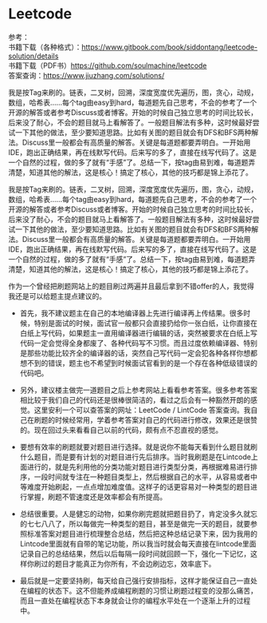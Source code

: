 # Leetcode

> 
参考：  
书籍下载（各种格式）：https://www.gitbook.com/book/siddontang/leetcode-solution/details  
书籍下载（PDF书）https://github.com/soulmachine/leetcode  
答案查询：https://www.jiuzhang.com/solutions/

我是按Tag来刷的。链表，二叉树，回溯，深度宽度优先遍历，图，贪心，动规，数组，哈希表……每个tag由easy到hard，每道题先自己思考，不会的参考了一个开源的解答或者参考Discuss或者博客。开始的时候自己独立思考的时间比较长，后来没了耐心，不会的题目就马上看解答了。一般题目解法有多种，这时候最好尝试一下其他的做法，至少要知道思路。比如有关图的题目就会有DFS和BFS两种解法。Discuss里一般都会有高质量的解答。关键是每道题都要弄明白。一开始用IDE，跑出正确结果，再在线默写代码。后来写的多了，直接在线写代码了。这是一个自然的过程，做的多了就有“手感”了。总结一下，按tag由易到难，每道题弄清楚，知道其他的解法，这是核心！搞定了核心，其他的技巧都是锦上添花了。

我是按Tag来刷的。链表，二叉树，回溯，深度宽度优先遍历，图，贪心，动规，数组，哈希表……每个tag由easy到hard，每道题先自己思考，不会的参考了一个开源的解答或者参考Discuss或者博客。开始的时候自己独立思考的时间比较长，后来没了耐心，不会的题目就马上看解答了。一般题目解法有多种，这时候最好尝试一下其他的做法，至少要知道思路。比如有关图的题目就会有DFS和BFS两种解法。Discuss里一般都会有高质量的解答。关键是每道题都要弄明白。一开始用IDE，跑出正确结果，再在线默写代码。后来写的多了，直接在线写代码了。这是一个自然的过程，做的多了就有“手感”了。总结一下，按tag由易到难，每道题弄清楚，知道其他的解法，这是核心！搞定了核心，其他的技巧都是锦上添花了。

作为一个曾经把刷题网站上的题目刷过两遍并且最后拿到不错offer的人，我觉得我还是可以给题主提点建议的。

- 首先，我不建议题主在自己的本地编译器上先进行编译再上传结果。很多时候，特别是面试的时候，面试官一般都只会直接扔给你一张白纸，让你直接在白纸上写代码，如果题主一直用编译器进行编辑的话，突然被要求在白纸上写代码一定会觉得全身都废了、各种代码写不习惯。而且过度依赖编译器、特别是那些功能比较齐全的编译器的话，突然自己写代码一定会犯各种各样你想都想不到的错误，题主也不希望到时候面试官看到的是一个存在各种低级错误的代码吧。

- 另外，建议楼主做完一道题目之后上参考网站上看看参考答案。很多参考答案相比较于我们自己的代码还是很棒很简洁的，看过之后会有一种豁然开朗的感觉。这里安利一个可以查答案的网址：LeetCode / LintCode 答案查询。我自己在刷题的时候经常用，学着参考答案对自己的代码进行修改，效果还是很赞的。现在回过头来看看自己以前的代码，颇有点不忍直视的感觉。

- 要想有效率的刷题就要对题目进行选择。就是说你不能每天看到什么题目就刷什么题目，而是要有计划的对题目进行先后排序。当时我刷题是在Lintcode上面进行的，就是先利用他的分类功能对题目进行类型分类，再根据难易进行排序，一段时间就专注在一种题目类型上，然后根据自己的水平，从容易或者中等难度开始刷起，一点点增加难度值。这样子的话更容易对一种类型的题目进行掌握，刷题不管速度还是效率都会有所提高。

- 总结很重要。人是健忘的动物，如果你刷完题就把题目扔了，肯定没多久就忘的七七八八了，所以每做完一种类型的题目，甚至是做完一天的题目，就要参照标准答案对题目进行梳理整合总结，然后把这种总结记录下来，因为我用的Lintcode里面就有自带的笔记功能，所以我当时就会每天直接在lintcode里面记录自己的总结结果，然后以后每隔一段时间就回顾一下，强化一下记忆，这样你刷过的题目才能真正为你所有，不会边刷边忘，效率底下。

- 最后就是一定要坚持刷，每天给自己强行安排指标，这样才能保证自己一直处在编程的状态下。这不但能养成编程刷题的习惯让刷题过程变的没那么痛苦，而且一直处在编程状态下本身就会让你的编程水平处在一个逐渐上升的过程中。